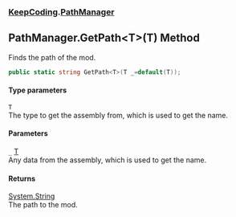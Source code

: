 ### [KeepCoding](KeepCoding.md 'KeepCoding').[PathManager](KeepCoding_PathManager.md 'KeepCoding.PathManager')
## PathManager.GetPath&lt;T&gt;(T) Method
Finds the path of the mod.  
```csharp
public static string GetPath<T>(T _=default(T));
```
#### Type parameters
<a name='KeepCoding_PathManager_GetPath_T_(T)_T'></a>
`T`  
The type to get the assembly from, which is used to get the name.
  
#### Parameters
<a name='KeepCoding_PathManager_GetPath_T_(T)__'></a>
`_` [T](KeepCoding_PathManager_GetPath_T_(T).md#KeepCoding_PathManager_GetPath_T_(T)_T 'KeepCoding.PathManager.GetPath&lt;T&gt;(T).T')  
Any data from the assembly, which is used to get the name.
  
#### Returns
[System.String](https://docs.microsoft.com/en-us/dotnet/api/System.String 'System.String')  
The path to the mod.
